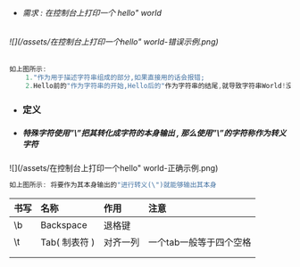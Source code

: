 * ###### 需求 : 在控制台上打印一个 hello" world

###### !\[\]\(/assets/在控制台上打印一个hello" world-错误示例.png\)

```java
如上图所示:
    1."作为用于描述字符串组成的部分,如果直接用的话会报错;
    2.Hello前的"作为字符串的开始,Hello后的"作为字符串的结尾,就导致字符串World!没了描述其开始的",故报错;
```

* ### 定义
* ##### 特殊字符使用”\”把其转化成字符的本身输出 , 那么使用”\”的字符称作为转义字符

![](/assets/在控制台上打印一个hello" world-正确示例.png)

```java
如上图所示: 将要作为其本身输出的"进行转义(\")就能够输出其本身
```

| 书写 | 名称 | 作用 | 注意 |
| :--- | :--- | :--- | :--- |
| \b | Backspace | 退格键 |  |
| \t | Tab\( 制表符 \) | 对齐一列 | 一个tab一般等于四个空格 |
|  |  |  |  |
|  |  |  |  |



